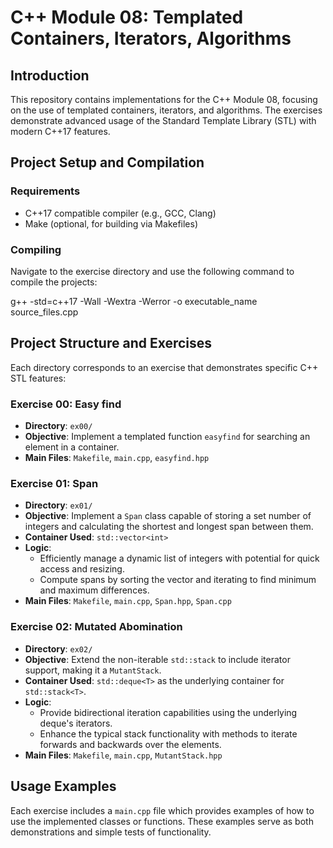 # C++ Module 08: Templated Containers, Iterators, Algorithms

## Introduction

This repository contains implementations for the C++ Module 08, focusing on the use of templated containers, iterators, and algorithms. The exercises demonstrate advanced usage of the Standard Template Library (STL) with modern C++17 features.

## Project Setup and Compilation

### Requirements

- C++17 compatible compiler (e.g., GCC, Clang)
- Make (optional, for building via Makefiles)

### Compiling

Navigate to the exercise directory and use the following command to compile the projects:

g++ -std=c++17 -Wall -Wextra -Werror -o executable_name source_files.cpp

## Project Structure and Exercises

Each directory corresponds to an exercise that demonstrates specific C++ STL features:

### Exercise 00: Easy find

- **Directory**: `ex00/`
- **Objective**: Implement a templated function `easyfind` for searching an element in a container.
- **Main Files**: `Makefile`, `main.cpp`, `easyfind.hpp`

### Exercise 01: Span

- **Directory**: `ex01/`
- **Objective**: Implement a `Span` class capable of storing a set number of integers and calculating the shortest and longest span between them.
- **Container Used**: `std::vector<int>`
- **Logic**:
  - Efficiently manage a dynamic list of integers with potential for quick access and resizing.
  - Compute spans by sorting the vector and iterating to find minimum and maximum differences.
- **Main Files**: `Makefile`, `main.cpp`, `Span.hpp`, `Span.cpp`

### Exercise 02: Mutated Abomination

- **Directory**: `ex02/`
- **Objective**: Extend the non-iterable `std::stack` to include iterator support, making it a `MutantStack`.
- **Container Used**: `std::deque<T>` as the underlying container for `std::stack<T>`.
- **Logic**:
  - Provide bidirectional iteration capabilities using the underlying deque's iterators.
  - Enhance the typical stack functionality with methods to iterate forwards and backwards over the elements.
- **Main Files**: `Makefile`, `main.cpp`, `MutantStack.hpp`

## Usage Examples

Each exercise includes a `main.cpp` file which provides examples of how to use the implemented classes or functions. These examples serve as both demonstrations and simple tests of functionality.
